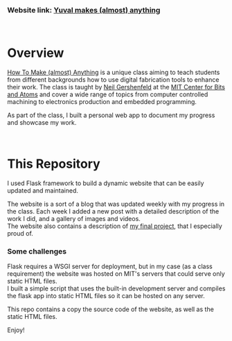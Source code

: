 <br>

### Website link: [Yuval makes (almost) anything](https://fab.cba.mit.edu/classes/863.22/EECS/people/Yuval/index.html)
<br>

# Overview

[How To Make (almost) Anything](https://fab.cba.mit.edu/classes/863.22/) is a unique class aiming to teach students from different backgrounds how to use digital fabrication tools to enhance their work. The class is taught by [Neil Gershenfeld](https://en.wikipedia.org/wiki/Neil_Gershenfeld) at the [MIT Center for Bits and Atoms](https://cba.mit.edu/) and cover a wide range of topics from computer controlled machining to electronics production and embedded programming.

As part of the class, I built a personal web app to document my progress and showcase my work. 

<br>

# This Repository

I used Flask framework to build a dynamic website that can be easily updated and maintained.

The website is a sort of a blog that was updated weekly with my progress in the class. Each week I added a new post with a detailed description of the work I did, and a gallery of images and videos. <br>
The website also contains a description of [my final project](https://fab.cba.mit.edu/classes/863.22/EECS/people/Yuval/final.html), that I especially proud of.


### Some challenges

Flask requires a WSGI server for deployment, but in my case (as a class requirement) the website was hosted on MIT's servers that could serve only static HTML files. <br>
I built a simple script that uses the built-in development server and compiles the flask app into static HTML files so it can be hosted on any server.

This repo contains a copy the source code of the website, as well as the static HTML files.

Enjoy!
